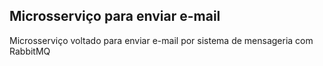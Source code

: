 <h2>Microsserviço para enviar e-mail</h2>
<p>
Microsserviço voltado para enviar e-mail por sistema de mensageria com RabbitMQ
</p><br>
